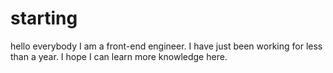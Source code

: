 # starting
hello everybody
I am a front-end engineer. I have just been working for less than a year. I hope I can learn more knowledge here.
